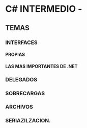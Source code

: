 # C# INTERMEDIO -

## TEMAS
### INTERFACES
#### PROPIAS
#### LAS MAS IMPORTANTES DE .NET
### DELEGADOS
### SOBRECARGAS
### ARCHIVOS
### SERIAZILZACION.